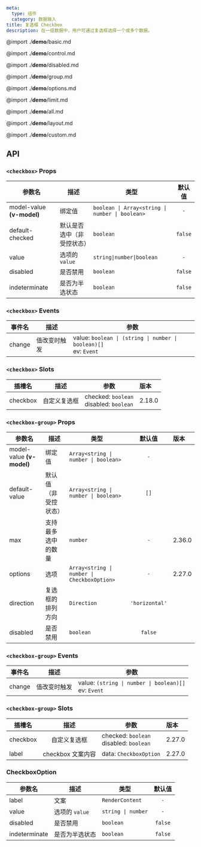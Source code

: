 ```yaml
meta:
  type: 组件
  category: 数据输入
title: 复选框 Checkbox
description: 在一组数据中，用户可通过复选框选择一个或多个数据。
```

@import ./**demo**/basic.md

@import ./**demo**/control.md

@import ./**demo**/disabled.md

@import ./**demo**/group.md

@import ./**demo**/options.md

@import ./**demo**/limit.md

@import ./**demo**/all.md

@import ./**demo**/layout.md

@import ./**demo**/custom.md

## API

### `<checkbox>` Props

| 参数名                    | 描述                       | 类型                                            | 默认值  |
| ------------------------- | -------------------------- | ----------------------------------------------- | :-----: |
| model-value **(v-model)** | 绑定值                     | `boolean \| Array<string \| number \| boolean>` |   `-`   |
| default-checked           | 默认是否选中（非受控状态） | `boolean`                                       | `false` |
| value                     | 选项的 `value`             | `string\|number\|boolean`                       |   `-`   |
| disabled                  | 是否禁用                   | `boolean`                                       | `false` |
| indeterminate             | 是否为半选状态             | `boolean`                                       | `false` |

### `<checkbox>` Events

| 事件名 | 描述         | 参数                                                               |
| ------ | ------------ | ------------------------------------------------------------------ |
| change | 值改变时触发 | value: `boolean \| (string \| number \| boolean)[]`<br>ev: `Event` |

### `<checkbox>` Slots

| 插槽名   |     描述     | 参数                                      | 版本   |
| -------- | :----------: | ----------------------------------------- | :----- |
| checkbox | 自定义复选框 | checked: `boolean`<br>disabled: `boolean` | 2.18.0 |

### `<checkbox-group>` Props

| 参数名                    | 描述                 | 类型                                        |     默认值     | 版本   |
| ------------------------- | -------------------- | ------------------------------------------- | :------------: | :----- |
| model-value **(v-model)** | 绑定值               | `Array<string \| number \| boolean>`        |      `-`       |        |
| default-value             | 默认值（非受控状态） | `Array<string \| number \| boolean>`        |      `[]`      |        |
| max                       | 支持最多选中的数量   | `number`                                    |      `-`       | 2.36.0 |
| options                   | 选项                 | `Array<string \| number \| CheckboxOption>` |      `-`       | 2.27.0 |
| direction                 | 复选框的排列方向     | `Direction`                                 | `'horizontal'` |        |
| disabled                  | 是否禁用             | `boolean`                                   |    `false`     |        |

### `<checkbox-group>` Events

| 事件名 | 描述         | 参数                                                    |
| ------ | ------------ | ------------------------------------------------------- |
| change | 值改变时触发 | value: `(string \| number \| boolean)[]`<br>ev: `Event` |

### `<checkbox-group>` Slots

| 插槽名   |       描述        | 参数                                      | 版本   |
| -------- | :---------------: | ----------------------------------------- | :----- |
| checkbox |   自定义复选框    | checked: `boolean`<br>disabled: `boolean` | 2.27.0 |
| label    | checkbox 文案内容 | data: `CheckboxOption`                    | 2.27.0 |

### CheckboxOption

| 参数名        | 描述           | 类型               | 默认值  |
| ------------- | -------------- | ------------------ | :-----: |
| label         | 文案           | `RenderContent`    |   `-`   |
| value         | 选项的 `value` | `string \| number` |   `-`   |
| disabled      | 是否禁用       | `boolean`          | `false` |
| indeterminate | 是否为半选状态 | `boolean`          | `false` |
